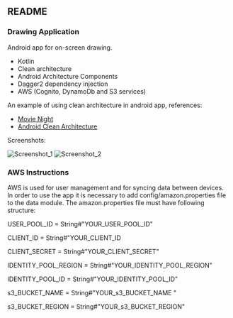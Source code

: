 ## README ##

### Drawing Application  ###

Android app for on-screen drawing.

* Kotlin
* Clean architecture
* Android Architecture Components
* Dagger2 dependency injection
* AWS (Cognito, DynamoDb and S3 services)


An example of using clean architecture in android app, references:
* [Movie Night](https://github.com/mrsegev/MovieNight)
* [Android Clean Architecture](https://github.com/android10/Android-CleanArchitecture)

Screenshots:

![Screenshot_1](https://i.imgur.com/YSii38qm.png)
![Screenshot_2](https://i.imgur.com/uSe0C6Bm.png)

### AWS  Instructions ###

AWS is used for user management and for syncing data between devices.
In order to use the app it is necessary to add config/amazon.properties 
file to the data module. The amazon.properties file must have following structure:

USER_POOL_ID = String#"YOUR_USER_POOL_ID"

CLIENT_ID = String#"YOUR_CLIENT_ID

CLIENT_SECRET = String#"YOUR_CLIENT_SECRET"

IDENTITY_POOL_REGION = String#"YOUR_IDENTITY_POOL_REGION"

IDENTITY_POOL_ID = String#"YOUR_IDENTITY_POOL_ID"

s3_BUCKET_NAME = String#"YOUR_s3_BUCKET_NAME "

s3_BUCKET_REGION = String#"YOUR_s3_BUCKET_REGION"